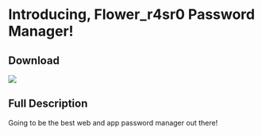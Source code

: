 # Introducing, Flower_r4sr0 Password Manager!
## Download
<a href="https://github.com/FlowerYT6/FL40PwordMan/releases/"><img src="https://floweryt6.github.io/FlowerYT6/downloadonghrepo.png"></a>
## Full Description
Going to be the best web and app password manager out there!
